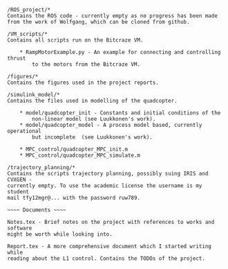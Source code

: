 ~~~~ Directories ~~~~

/ROS_project/*
Contains the ROS code - currently empty as no progress has been made
from the work of Wolfgang, which can be cloned from github.

/VM_scripts/*
Contains all scripts run on the Bitcraze VM.

    * RampMotorExample.py - An example for connecting and controlling thrust
        to the motors from the Bitcraze VM.

/figures/*
Contains the figures used in the project reports.

/simulink_model/*
Contains the files used in modelling of the quadcopter.

    * model/quadcopter_init - Constants and initial conditions of the
        non-linear model (see Luukkonen's work).
    * model/quadcopter_model - A process model based, currently operational
        but incomplete  (see Luukkonen's work).

    * MPC_control/quadcopter_MPC_init.m
    * MPC_control/quadcopter_MPC_simulate.m

/trajectory_planning/*
Contains the scripts trajectory planning, possibly suing IRIS and CVXGEN -
currently empty. To use the academic license the username is my student 
mail tfy12mgr@... with the password ruw789.

~~~~ Documents ~~~~

Notes.tex - Brief notes on the project with references to works and software
might be worth while looking into.

Report.tex - A more comprehensive document which I started writing while
reading about the L1 control. Contains the TODOs of the project.